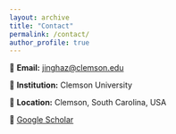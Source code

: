 ```yaml
---
layout: archive
title: "Contact"
permalink: /contact/
author_profile: true
---
```


📧 **Email:** jinghaz@clemson.edu

🏫 **Institution:** Clemson University  

📍 **Location:** Clemson, South Carolina, USA  

🔗 [Google Scholar](https://scholar.google.com/citations?user=vq6tSekAAAAJ)
